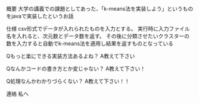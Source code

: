 概要
大学の講義での課題としてあった、「k-means法を実装しよう」というものをjavaで実装したというお話

仕様
csv形式でデータが入れられたものを入力とする。
実行時に入力ファイル名を入れると、次元数とデータ数を返す。
その後に分類させたいクラスターの数を入力すると自動でk-means法を適用し結果を返すものとなっている

Qもっと楽にできる実装方法あるよね？
A教えて下さい

Qなんかコードの書き方とか変じゃない？
A教えて下さい！

Q処理なんかわかりづらくない？
A教えて下さい！！

連絡
私へ
